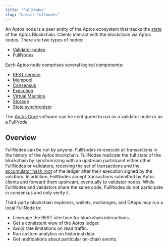 ```yaml
---
title: "FullNodes"
slug: "basics-fullnodes"
---
```

An Aptos node is a peer entity of the Aptos ecosystem that tracks the [state](/reference/glossary#state) of the Aptos Blockchain. Clients interact with the blockchain via Aptos nodes. There are two types of nodes:
* [Validator nodes](basics-validator-nodes.md)
* FullNodes

Each Aptos node comprises several logical components:
* [REST service](/reference/glossary#rest-service)
* [Mempool](basics-validator-nodes.md#mempool)
* [Consensus](basics-validator-nodes.md#consensus)
* [Execution](basics-validator-nodes.md#execution)
* [Virtual Machine](basics-validator-nodes.md#virtual-machine)
* [Storage](basics-validator-nodes.md#storage)
* [State synchronizer](basics-validator-nodes.md#state-synchronizer)

The [Aptos Core](/reference/glossary#aptos-core) software can be configured to run as a validator node or as a FullNode.

## Overview

FullNodes can be run by anyone. FullNodes re-execute all transactions in the history of the Aptos blockchain. FullNodes replicate the full state of the blockchain by synchronizing with an upstream participant either other FullNodes or validators, receiving the set of transactions and the [accumulator hash root](/reference/glossary#accumulator-root-hash) of the ledger after their execution signed by the validtors. In addition, FullNodes accept transactions submitted by Aptos clients and forward them upstream, eventually to validator nodes. While FullNodes and validators share the same code, FullNodes do not participate in consensus and only verify it.

Third-party blockchain explorers, wallets, exchanges, and DApps may run a local FullNode to:
* Leverage the REST interface for blockchain interactions.
* Get a consistent view of the Aptos ledger.
* Avoid rate limitations on read traffic.
* Run custom analytics on historical data.
* Get notifications about particular on-chain events.
